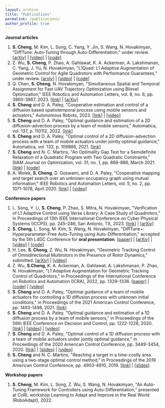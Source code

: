 ```yaml
---
layout: archive
title: "Publications"
permalink: /publications/
author_profile: true
---
```


**Journal articles**
1. **S. Cheng**, M. Kim, L. Song, C. Yang, Y. Jin, S. Wang, N. Hovakimyan, "DiffTune: Auto-Tuning through Auto-Differentiation," under review. [\[arXiv\]](https://arxiv.org/abs/2209.10021) \| [\[video\]](https://youtu.be/g42UxcIHUdg) \|  [\[code\]](https://github.com/Sheng-Cheng/DiffTuneOpenSource)
1. Z. Wu, **S. Cheng**, P. Zhao, A. Gahlawat, K. A. Ackerman, A. Lakshmanan, C. Yang, J. Yu, N. Hovakimyan, "L1Quad: L1 Adaptive Augmentation of Geometric Control for Agile Quadrotors with Performance Guarantees," under review. [\[arxiv\]](https://arxiv.org/abs/2302.07208) \| [\[video\]](https://youtu.be/18-2OqTRJ50) \| [\[code\]](https://github.com/Sheng-Cheng/ardupilot/tree/ACRL-master-L1AC)
1. Q. Chen, **S. Cheng**, N. Hovakimyan, "Simultaneous Spatial and Temporal Assignment for Fast UAV Trajectory Optimization using Bilevel Optimization," IEEE Robotics and Automation Letters, vol. 8, no. 6, pp. 3860-3867, 2023. [\[link\]](https://ieeexplore.ieee.org/document/10117594) \| [\[arXiv\]](https://arxiv.org/abs/2211.15902)
1. **S. Cheng** and D. A. Paley, "Cooperative estimation and control of a diffusion based spatiotemporal process using mobile sensors and actuators," Autonomous Robots, 2023. [\[link\]](https://link.springer.com/article/10.1007/s10514-023-10105-9) \| [\[video\]](https://youtu.be/i8Lms1cOoyI)
1. **S. Cheng** and D. A. Paley, "Optimal guidance and estimation of a 2D diffusion-advection process by a team of mobile sensors," Automatica, vol. 137, p. 110112, 2022. [\[link\]](https://www.sciencedirect.com/science/article/pii/S0005109821006415)
1. **S. Cheng** and D. A. Paley, "Optimal control of a 2D diffusion-advection process with a team of mobile actuators under jointly optimal guidance," Automatica, vol. 133, p. 109866, 2021. [\[link\]](https://www.sciencedirect.com/science/article/pii/S0005109821003873?dgcid=author)
1. **S. Cheng** and N. C. Martins, "An Optimality Gap Test for a Semidefinite Relaxation of a Quadratic Program with Two Quadratic Constraints," SIAM Journal on Optimization, vol. 31, no. 1, pp. 866-886, March 2021. [\[link\]](https://epubs.siam.org/doi/abs/10.1137/19M1273761) \| [\[code\]](https://github.com/Sheng-Cheng/QC2QP-SDR-Optimality-Gap-Test)
1. A. Wolek, **S. Cheng**, D. Goswami, and D. A. Paley, "Cooperative mapping and target search over an unknown occupancy graph using mutual information," IEEE Robotics and Automation Letters, vol. 5, no. 2, pp. 1071-1078, April 2020. [\[link\]](https://ieeexplore.ieee.org/abstract/document/8957494) \| [\[video\]](xx)
<!---
. *S. Cheng*, "[http://hdl.handle.net/1903/21417 Reaching a target within a GPS-denied or costly area: a two-stage optimal control approach]," M.S. Thesis, University of Maryland, College Park, MD, 2018.
--->

**Conference papers**
1. L. Song, Y. Li, **S. Cheng**, P. Zhao, S. Mitra, N. Hovakimyan, "Verification of L1 Adaptive Control using Verse Library: A Case Study of Quadrotors," In Proceedings of 13th IEEE International Conference on Cyber Physical Systems (ICCPS), pp. 245–246, San Antonio, TX, 2023. [\[link\]](https://dl.acm.org/doi/10.1145/3576841.3589618) \| [\[arXiv\]](https://arxiv.org/abs/2303.13819)
1. **S. Cheng**, L. Song, M. Kim, S. Wang, N. Hovakimyan, "DiffTune+: Hyperparameter-Free Auto-Tuning using Auto-Differentiation," accepted by the 5th L4DC Conference for **oral presentation**. [\[paper\]](https://proceedings.mlr.press/v211/cheng23b/cheng23b.pdf) \| [\[arXiv\]](https://arxiv.org/abs/2212.03194) \| [\[video\]](https://www.youtube.com/live/9dk6tRNxUU8?feature=share&t=22479) \| [\[code\]](https://github.com/Sheng-Cheng/DiffTuneOpenSource)
1. H. Lee, **S. Cheng**, Z. Wu, N. Hovakimyan, "Geometric Tracking Control of Omnidirectional Multirotors in the Presence of Rotor Dynamics," submitted. [\[arXiv\]](https://arxiv.org/abs/2209.10024) \| [\[video\]](https://youtu.be/Ip6MeS7rLhI)
1. Z. Wu, **S.Cheng**, K. A. Ackerman, A. Gahlawat, A. Lakshmanan, P. Zhao, N. Hovakimyan, "L1 Adaptive Augmentation for Geometric Tracking Control of Quadrotors," in Proceedings of the International Conference on Robotics and Automation (ICRA), 2022, pp. 1329–1336. [\[paper\]](https://ieeexplore.ieee.org/document/9811946) \| [\[code\]](https://github.com/HovakimyanResearch/L1-Mambo) \| [\[video\]](https://youtu.be/25Z7iAkZ5xw)
1. **S. Cheng** and D. A. Paley, "Optimal guidance of a team of mobile actuators for controlling a 1D diffusion process with unknown initial conditions," in Proceedings of the 2021 American Control Conference, pp. 1493-1498, 2021. [\[link\]](https://ieeexplore.ieee.org/document/9483247)
1. **S. Cheng** and D. A. Paley, "Optimal guidance and estimation of a 1D diffusion process by a team of mobile sensors," in Proceedings of the 59th IEEE Conference on Decision and Control, pp. 1222-1228, 2020. [\[link\]](https://ieeexplore.ieee.org/document/9303985) \| [\[slides\]](file/CDC_2020_slides.pdf) \| [\[video\]](https://youtu.be/wMje3es4z2w)
1. **S. Cheng** and D. A. Paley, "Optimal control of a 1D diffusion process with a team of mobile actuators under jointly optimal guidance," in Proceedings of the 2020 American Control Conference, pp. 3449-3454, 2020. [\[link\]](https://ieeexplore.ieee.org/abstract/document/9147830) \| [\[slides\]](file/ACC2020_slides_noBackup_public.pptx) \| [\[video\]](https://youtu.be/0avnDGVcMyc)
1. **S. Cheng** and N. C. Martins, "Reaching a target in a time-costly area using a two-stage optimal control method," in Proceedings of the 2019 American Control Conference, pp. 4903-4910, 2019. [\[link\]](https://ieeexplore.ieee.org/document/8815119) \| [\[slides\]](file/ACC_2019_Slide.pdf) 

**Workshop papers**
1. **S. Cheng**, M. Kim, L. Song, Z. Wu, S. Wang, N. Hovakimyan, "An Auto-Tuning Framework for Controllers using Auto-Differentiation," presented at CoRL workshop Learning to Adapt and Improve in the Real World (RoboAdapt), 2022.

